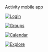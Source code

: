 Activity mobile app


[![Login](https://img.youtube.com/vi/wYZfZ901KU0/0.jpg)](https://youtu.be/wYZfZ901KU0)


[![Groups](https://img.youtube.com/vi/l-GU0Gj2JkA/0.jpg)](https://youtu.be/l-GU0Gj2JkA)


[![Calendar](https://img.youtube.com/vi/JdFWf-eC8fM/0.jpg)](https://youtu.be/JdFWf-eC8fM)


[![Explore](https://img.youtube.com/vi/VkBGAEnLqsM/0.jpg)](https://youtu.be/VkBGAEnLqsM)
